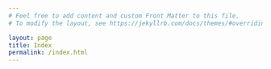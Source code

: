 ```yaml
---
# Feel free to add content and custom Front Matter to this file.
# To modify the layout, see https://jekyllrb.com/docs/themes/#overriding-theme-defaults

layout: page
title: Index
permalink: /index.html
---
```


<ul id='index'>
</ul>
